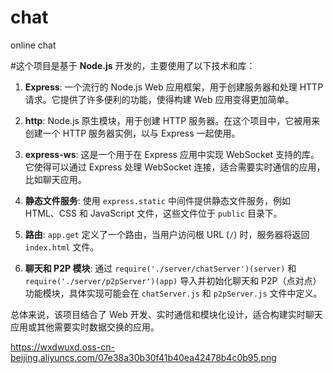 # chat
online chat

#这个项目是基于 **Node.js** 开发的，主要使用了以下技术和库：

1. **Express**: 一个流行的 Node.js Web 应用框架，用于创建服务器和处理 HTTP 请求。它提供了许多便利的功能，使得构建 Web 应用变得更加简单。

2. **http**: Node.js 原生模块，用于创建 HTTP 服务器。在这个项目中，它被用来创建一个 HTTP 服务器实例，以与 Express 一起使用。

3. **express-ws**: 这是一个用于在 Express 应用中实现 WebSocket 支持的库。它使得可以通过 Express 处理 WebSocket 连接，适合需要实时通信的应用，比如聊天应用。

4. **静态文件服务**: 使用 `express.static` 中间件提供静态文件服务，例如 HTML、CSS 和 JavaScript 文件，这些文件位于 `public` 目录下。

5. **路由**: `app.get` 定义了一个路由，当用户访问根 URL (`/`) 时，服务器将返回 `index.html` 文件。

6. **聊天和 P2P 模块**: 通过 `require('./server/chatServer')(server)` 和 `require('./server/p2pServer')(app)` 导入并初始化聊天和 P2P（点对点）功能模块，具体实现可能会在 `chatServer.js` 和 `p2pServer.js` 文件中定义。

总体来说，该项目结合了 Web 开发、实时通信和模块化设计，适合构建实时聊天应用或其他需要实时数据交换的应用。

https://wxdwuxd.oss-cn-beijing.aliyuncs.com/07e38a30b30f41b40ea42478b4c0b95.png
